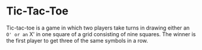 # Tic-Tac-Toe
 Tic-tac-toe is a game in which two players take turns in drawing either an ` O' or an ` X' in one square of a grid consisting of nine squares. The winner is the first player to get three of the same symbols in a row.



